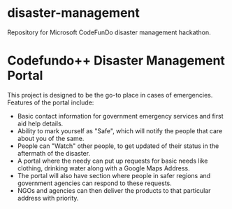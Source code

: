 # disaster-management
Repository for Microsoft CodeFunDo disaster management hackathon.
    
# Codefundo++ Disaster Management Portal

This project is designed to be the go-to place in cases of emergencies. Features of the portal include:
- Basic contact information for government emergency services and first aid help details.
- Ability to mark yourself as "Safe", which will notify the people that care about you of the same.
- People can "Watch" other people, to get updated of their status in the aftermath of the disaster.
- A portal where the needy can put up requests for basic needs like clothing, drinking water along with a Google Maps Address.
- The portal will also have section where people in safer regions and government agencies can respond to these requests.
- NGOs and agencies can then deliver the products to that particular address with priority.
